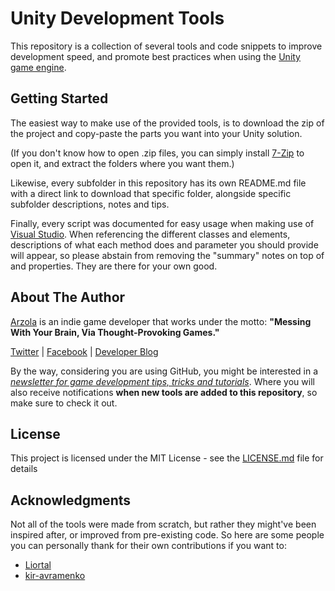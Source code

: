 # Unity Development Tools
This repository is a collection of several tools and code snippets to improve development speed, and promote best practices when using the [Unity game engine](https://unity3d.com/).

## Getting Started

The easiest way to make use of the provided tools, is to download the zip of the project and copy-paste the parts you want into your Unity solution.

(If you don't know how to open .zip files, you can simply install [7-Zip](http://www.7-zip.org/) to open it, and extract the folders where you want them.)

Likewise, every subfolder in this repository has its own README.md file with a direct link to download that specific folder, alongside specific subfolder descriptions, notes and tips.

Finally, every script was documented for easy usage when making use of [Visual Studio](https://www.visualstudio.com/). When referencing the different classes and elements, descriptions of what each method does and parameter you should provide will appear, so please abstain from removing the "summary" notes on top of and properties. They are there for your own good.

## About The Author

[Arzola](http://heisarzola.com) is an indie game developer that works under the motto: 
**"Messing With Your Brain, Via Thought-Provoking Games."**

[Twitter](https://twitter.com/heisarzola/)
 | [Facebook](https://www.facebook.com/heisarzola/)
 | [Developer Blog](http://heisarzola.com/devblog/)
 
 By the way, considering you are using GitHub, you might be interested in a 
 [*newsletter for game development tips, tricks and tutorials*](https://heisarzola.us16.list-manage.com/subscribe?u=711c0d50be32d6a5eca3ccb18&id=43d6d70f28). Where you will also receive notifications **when new tools are added to this repository**, so make sure to check it out.

## License

This project is licensed under the MIT License - see the [LICENSE.md](LICENSE.md) file for details

## Acknowledgments

Not all of the tools were made from scratch, but rather they might've been inspired after, or improved from pre-existing code.
So here are some people you can personally thank for their own contributions if you want to:

* [Liortal](https://github.com/liortal53/)
* [kir-avramenko](https://github.com/kir-avramenko/)
